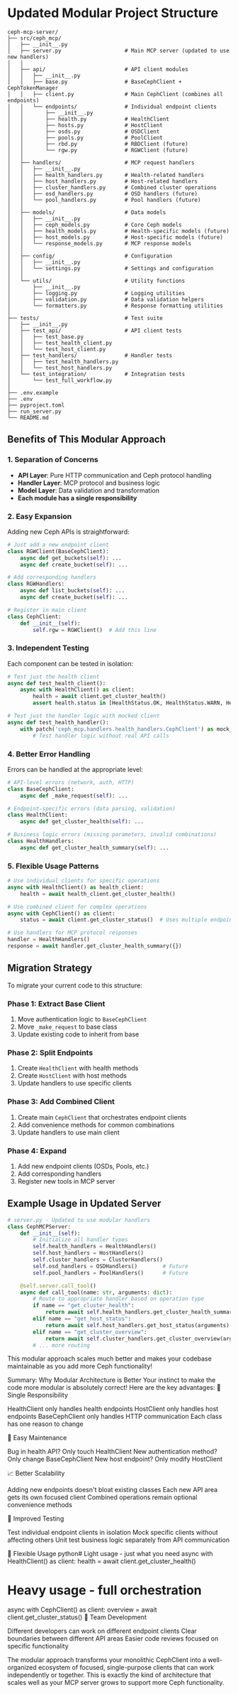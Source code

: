 # Updated Modular Project Structure

```
ceph-mcp-server/
├── src/ceph_mcp/
│   ├── __init__.py
│   ├── server.py                    # Main MCP server (updated to use new handlers)
│   │
│   ├── api/                         # API client modules
│   │   ├── __init__.py
│   │   ├── base.py                  # BaseCephClient + CephTokenManager
│   │   ├── client.py                # Main CephClient (combines all endpoints)
│   │   └── endpoints/               # Individual endpoint clients
│   │       ├── __init__.py
│   │       ├── health.py            # HealthClient
│   │       ├── hosts.py             # HostClient
│   │       ├── osds.py              # OSDClient
│   │       ├── pools.py             # PoolClient
│   │       ├── rbd.py               # RBDClient (future)
│   │       └── rgw.py               # RGWClient (future)
│   │
│   ├── handlers/                    # MCP request handlers
│   │   ├── __init__.py
│   │   ├── health_handlers.py       # Health-related handlers
│   │   ├── host_handlers.py         # Host-related handlers
│   │   ├── cluster_handlers.py      # Combined cluster operations
│   │   ├── osd_handlers.py          # OSD handlers (future)
│   │   └── pool_handlers.py         # Pool handlers (future)
│   │
│   ├── models/                      # Data models
│   │   ├── __init__.py
│   │   ├── ceph_models.py           # Core Ceph models
│   │   ├── health_models.py         # Health-specific models (future)
│   │   ├── host_models.py           # Host-specific models (future)
│   │   └── response_models.py       # MCP response models
│   │
│   ├── config/                      # Configuration
│   │   ├── __init__.py
│   │   └── settings.py              # Settings and configuration
│   │
│   └── utils/                       # Utility functions
│       ├── __init__.py
│       ├── logging.py               # Logging utilities
│       ├── validation.py            # Data validation helpers
│       └── formatters.py            # Response formatting utilities
│
├── tests/                           # Test suite
│   ├── __init__.py
│   ├── test_api/                    # API client tests
│   │   ├── test_base.py
│   │   ├── test_health_client.py
│   │   └── test_host_client.py
│   ├── test_handlers/               # Handler tests
│   │   ├── test_health_handlers.py
│   │   └── test_host_handlers.py
│   └── test_integration/            # Integration tests
│       └── test_full_workflow.py
│
├── .env.example
├── .env
├── pyproject.toml
├── run_server.py
└── README.md
```

## Benefits of This Modular Approach

### 1. **Separation of Concerns**
- **API Layer**: Pure HTTP communication and Ceph protocol handling
- **Handler Layer**: MCP protocol and business logic
- **Model Layer**: Data validation and transformation
- **Each module has a single responsibility**

### 2. **Easy Expansion**
Adding new Ceph APIs is straightforward:

```python
# Just add a new endpoint client
class RGWClient(BaseCephClient):
    async def get_buckets(self): ...
    async def create_bucket(self): ...

# Add corresponding handlers
class RGWHandlers:
    async def list_buckets(self): ...
    async def create_bucket(self): ...

# Register in main client
class CephClient:
    def __init__(self):
        self.rgw = RGWClient()  # Add this line
```

### 3. **Independent Testing**
Each component can be tested in isolation:

```python
# Test just the health client
async def test_health_client():
    async with HealthClient() as client:
        health = await client.get_cluster_health()
        assert health.status in [HealthStatus.OK, HealthStatus.WARN, HealthStatus.ERR]

# Test just the handler logic with mocked client
async def test_health_handler():
    with patch('ceph_mcp.handlers.health_handlers.CephClient') as mock_client:
        # Test handler logic without real API calls
```

### 4. **Better Error Handling**
Errors can be handled at the appropriate level:

```python
# API-level errors (network, auth, HTTP)
class BaseCephClient:
    async def _make_request(self): ...

# Endpoint-specific errors (data parsing, validation)
class HealthClient:
    async def get_cluster_health(self): ...

# Business logic errors (missing parameters, invalid combinations)
class HealthHandlers:
    async def get_cluster_health_summary(self): ...
```

### 5. **Flexible Usage Patterns**

```python
# Use individual clients for specific operations
async with HealthClient() as health_client:
    health = await health_client.get_cluster_health()

# Use combined client for complex operations
async with CephClient() as client:
    status = await client.get_cluster_status()  # Uses multiple endpoints

# Use handlers for MCP protocol responses
handler = HealthHandlers()
response = await handler.get_cluster_health_summary({})
```

## Migration Strategy

To migrate your current code to this structure:

### Phase 1: Extract Base Client
1. Move authentication logic to `BaseCephClient`
2. Move `_make_request` to base class
3. Update existing code to inherit from base

### Phase 2: Split Endpoints
1. Create `HealthClient` with health methods
2. Create `HostClient` with host methods
3. Update handlers to use specific clients

### Phase 3: Add Combined Client
1. Create main `CephClient` that orchestrates endpoint clients
2. Add convenience methods for common combinations
3. Update handlers to use main client

### Phase 4: Expand
1. Add new endpoint clients (OSDs, Pools, etc.)
2. Add corresponding handlers
3. Register new tools in MCP server

## Example Usage in Updated Server

```python
# server.py - Updated to use modular handlers
class CephMCPServer:
    def __init__(self):
        # Initialize all handler types
        self.health_handlers = HealthHandlers()
        self.host_handlers = HostHandlers()
        self.cluster_handlers = ClusterHandlers()
        self.osd_handlers = OSDHandlers()        # Future
        self.pool_handlers = PoolHandlers()      # Future

    @self.server.call_tool()
    async def call_tool(name: str, arguments: dict):
        # Route to appropriate handler based on operation type
        if name == "get_cluster_health":
            return await self.health_handlers.get_cluster_health_summary(arguments)
        elif name == "get_host_status":
            return await self.host_handlers.get_host_status(arguments)
        elif name == "get_cluster_overview":
            return await self.cluster_handlers.get_cluster_overview(arguments)
        # ... more routing
```

This modular approach scales much better and makes your codebase maintainable as you add more Ceph functionality!


Summary: Why Modular Architecture is Better
Your instinct to make the code more modular is absolutely correct! Here are the key advantages:
🎯 Single Responsibility

HealthClient only handles health endpoints
HostClient only handles host endpoints
BaseCephClient only handles HTTP communication
Each class has one reason to change

🔧 Easy Maintenance

Bug in health API? Only touch HealthClient
New authentication method? Only change BaseCephClient
New host endpoint? Only modify HostClient

📈 Better Scalability

Adding new endpoints doesn't bloat existing classes
Each new API area gets its own focused client
Combined operations remain optional convenience methods

🧪 Improved Testing

Test individual endpoint clients in isolation
Mock specific clients without affecting others
Unit test business logic separately from API communication

🔀 Flexible Usage
python# Light usage - just what you need
async with HealthClient() as client:
    health = await client.get_cluster_health()

# Heavy usage - full orchestration
async with CephClient() as client:
    overview = await client.get_cluster_status()
👥 Team Development

Different developers can work on different endpoint clients
Clear boundaries between different API areas
Easier code reviews focused on specific functionality

The modular approach transforms your monolithic CephClient into a well-organized ecosystem of focused, single-purpose clients that can work independently or together. This is exactly the kind of architecture that scales well as your MCP server grows to support more Ceph functionality.

